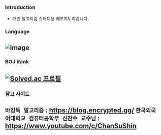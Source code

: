 ### Introduction
- 개인 알고리즘 스터디용 레포지토리입니다.
### Language
![image](https://user-images.githubusercontent.com/67581495/208224192-dcb1a94f-cea4-48c0-bbb0-48ad5809dd6c.png)
---
### BOJ Rank
[![Solved.ac 프로필](http://mazassumnida.wtf/api/v2/generate_badge?boj=shg0102kr)](https://solved.ac/shg0102kr)
---
### 참고 사이트
`바킹독 알고리즘` : https://blog.encrypted.gg/
`한국외국어대학교 컴퓨터공학부 신찬수 교수님` : https://www.youtube.com/c/ChanSuShin
---
